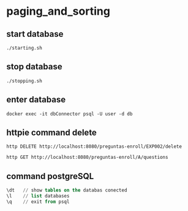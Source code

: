 # paging_and_sorting

## start database
```shell
./starting.sh
```

## stop database
```shell
./stopping.sh
```

## enter database
```shell
docker exec -it dbConnector psql -U user -d db
```

## httpie command delete
```shell
http DELETE http://localhost:8080/preguntas-enroll/EXP002/delete

http GET http://localhost:8080/preguntas-enroll/A/questions
```

## command postgreSQL
```sql
\dt   // show tables on the databas conected
\l    // list databases
\q    // exit from psql
```